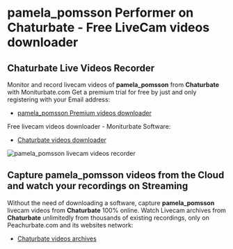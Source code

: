 # pamela_pomsson Performer on Chaturbate - Free LiveCam videos downloader

## Chaturbate Live Videos Recorder

Monitor and record livecam videos of **pamela_pomsson** from **Chaturbate** with Moniturbate.com
Get a premium trial for free by just and only registering with your Email address:
* [pamela_pomsson Premium videos downloader](https://moniturbate.com/request-demo-licence-key.html)

Free livecam videos downloader - Moniturbate Software:
* [Chaturbate videos downloader](https://moniturbate.com/moniturbate-download-software.html)

![pamela_pomsson livecam videos recorder](https://peachurnet.com/templates/moniturbate-software.png)


## Capture pamela_pomsson videos from the Cloud and watch your recordings on Streaming

Without the need of downloading a software, capture **pamela_pomsson** livecam videos from **Chaturbate** 100% online.
Watch Livecam archives from **Chaturbate** unlimitedly from thousands of existing recordings, only on Peachurbate.com and its websites network:
* [Chaturbate videos archives](https://peachurnet.com/)